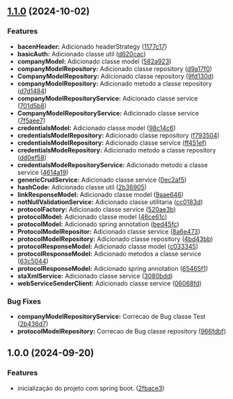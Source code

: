 ## [1.1.0](https://github.com/mathewsmoreira/bacenSender/compare/v1.0.0...v1.1.0) (2024-10-02)


### Features

* **bacenHeader:** Adicionado headerStrategy ([1177c17](https://github.com/mathewsmoreira/bacenSender/commit/1177c17880b7196d9f4427293fa8465839ab5fbd))
* **basicAuth:** Adicionado classe util ([d620cac](https://github.com/mathewsmoreira/bacenSender/commit/d620cac772109523fba39777590a03ced45eb237))
* **companyModel:** Adicionado classe model ([582a923](https://github.com/mathewsmoreira/bacenSender/commit/582a923376fd21315b871aca53ec7a1fc816fb79))
* **companyModelRepository:** Adicionado classe repository ([d9a17f0](https://github.com/mathewsmoreira/bacenSender/commit/d9a17f0fa9ccf2ae17e02ac772cc0457981fe695))
* **CompanyModelRepository:** Adicionado classe repository ([9fd130d](https://github.com/mathewsmoreira/bacenSender/commit/9fd130d848734eef6d175ff100989eb17dea2b47))
* **companyModelRepository:** Adicionado metodo a classe repository ([d7d1484](https://github.com/mathewsmoreira/bacenSender/commit/d7d14848b0712a8c54cd0478004edda0723829ea))
* **companyModelRepositoryService:** Adicionado classe service ([701d5b8](https://github.com/mathewsmoreira/bacenSender/commit/701d5b8d37018bcd7cec94d302da053158c25fd8))
* **CompanyModelRepositoryService:** Adicionado classe service ([7f5aee7](https://github.com/mathewsmoreira/bacenSender/commit/7f5aee73a389f875de4249be844eca5deeed0a8c))
* **credentialsModel:** Adicionado classe model ([98c14c6](https://github.com/mathewsmoreira/bacenSender/commit/98c14c6d19a601fceae5ef50e9d0a72b3fae130f))
* **credentialsModelRepository:** Adicionado classe repository ([f793504](https://github.com/mathewsmoreira/bacenSender/commit/f793504a8070ba036bbc21f6f2154d150436ee4b))
* **credentialsModelRepository:** Adicionado classe service ([ff451ef](https://github.com/mathewsmoreira/bacenSender/commit/ff451ef6b5de4e53644bc7e3055d53ba312f9a26))
* **credentialsModeRepository:** Adicionado metodo a classe repository ([dd0ef58](https://github.com/mathewsmoreira/bacenSender/commit/dd0ef580987709d46bdb35929c49a7e089dd2ddf))
* **credentialsModeRepositoryService:** Adicionado metodo a classe service ([4614a19](https://github.com/mathewsmoreira/bacenSender/commit/4614a191d179f5f0d37e1820ca98d0c09ec61f09))
* **genericCrudService:** Adicionado classe service ([0ec2af5](https://github.com/mathewsmoreira/bacenSender/commit/0ec2af520c17a09973d5cd806c04dfabd3e77659))
* **hashCode:** Adicionado classe util ([2b36905](https://github.com/mathewsmoreira/bacenSender/commit/2b36905e58c41daeb84a9fc0f2efc2f3ee5aa86b))
* **linkResponseModel:** Adicionado classe model ([9aae646](https://github.com/mathewsmoreira/bacenSender/commit/9aae646e8bb70dcdc2d79487843cd75840967dda))
* **notNullValidationService:** Adicionado classe utilitaria ([cc0183d](https://github.com/mathewsmoreira/bacenSender/commit/cc0183dda8399c373024f7cc7240a7e88b8c61c1))
* **protocolFactory:** Adicionado classe service ([520ae3b](https://github.com/mathewsmoreira/bacenSender/commit/520ae3b52891820e69d9163ccc6cefe888a35da1))
* **protocolModel:** Adicionado classe model ([46ce61c](https://github.com/mathewsmoreira/bacenSender/commit/46ce61c17185d1b5f23ff2f7895390665f396bdc))
* **protocolModel:** Adicionado spring annotation ([bed45fc](https://github.com/mathewsmoreira/bacenSender/commit/bed45fcb9ff3523f34164f5551b9fc72b14f921f))
* **ProtocolModelRepositor:** Adicionado classe service ([8a6e473](https://github.com/mathewsmoreira/bacenSender/commit/8a6e473bd113ca415cfe53a5a75320c2d0debcb7))
* **protocolModelRepository:** Adicionado classe repository ([4bd43bb](https://github.com/mathewsmoreira/bacenSender/commit/4bd43bbf347bfbcce9a37af72e286903165ec777))
* **protocolResponseModel:** Adicionado classe model ([c033345](https://github.com/mathewsmoreira/bacenSender/commit/c033345afd3bdb32332d15b642546ccfd50e46d7))
* **protocolResponseModel:** Adicionado metodos a classe service ([63c5044](https://github.com/mathewsmoreira/bacenSender/commit/63c5044dd05c363353dbdec4f4ff0b98a858fb6e))
* **protocolResponseModel:** Adicionado spring annotation ([65465f1](https://github.com/mathewsmoreira/bacenSender/commit/65465f1ba7f79cc10fdd6ebdb91000b9af182028))
* **staXmlService:** Adicionado classe service ([3080bdd](https://github.com/mathewsmoreira/bacenSender/commit/3080bdd81f0f6d9855d4f54592249aa0da633fb0))
* **webServiceSenderClient:** Adicionado classe service ([06068fd](https://github.com/mathewsmoreira/bacenSender/commit/06068fd9011293eaa591d65ed64f606fd701b14f))


### Bug Fixes

* **companyModelRepositoryService:** Correcao de Bug classe Test ([2b436d7](https://github.com/mathewsmoreira/bacenSender/commit/2b436d7260b64ccb1565196ad4b27d1c15e02c50))
* **protocolModelRepository:** Correcao de Bug classe repository ([966fdbf](https://github.com/mathewsmoreira/bacenSender/commit/966fdbfb67fca376e397c046e87a49ff5ac399c3))

## 1.0.0 (2024-09-20)


### Features

* inicialização do projeto com spring boot. ([2fbace3](https://github.com/mathewsmoreira/bacenSender/commit/2fbace397b005727e44c963a6558d7b9722aa51e))
